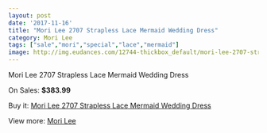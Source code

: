 ```yaml
---
layout: post
date: '2017-11-16'
title: "Mori Lee 2707 Strapless Lace Mermaid Wedding Dress"
category: Mori Lee
tags: ["sale","mori","special","lace","mermaid"]
image: http://img.eudances.com/12744-thickbox_default/mori-lee-2707-strapless-lace-mermaid-wedding-dress.jpg
---
```

Mori Lee 2707 Strapless Lace Mermaid Wedding Dress

On Sales: **$383.99**
<a href="https://www.eudances.com/en/mori-lee/3907-mori-lee-2707-strapless-lace-mermaid-wedding-dress.html"><amp-img layout="responsive" width="600" height="600" src="//img.eudances.com/12744-thickbox_default/mori-lee-2707-strapless-lace-mermaid-wedding-dress.jpg" alt="Mori Lee 2707 Strapless Lace Mermaid Wedding Dress 0" /></a>
<a href="https://www.eudances.com/en/mori-lee/3907-mori-lee-2707-strapless-lace-mermaid-wedding-dress.html"><amp-img layout="responsive" width="600" height="600" src="//img.eudances.com/12748-thickbox_default/mori-lee-2707-strapless-lace-mermaid-wedding-dress.jpg" alt="Mori Lee 2707 Strapless Lace Mermaid Wedding Dress 1" /></a>
<a href="https://www.eudances.com/en/mori-lee/3907-mori-lee-2707-strapless-lace-mermaid-wedding-dress.html"><amp-img layout="responsive" width="600" height="600" src="//img.eudances.com/12747-thickbox_default/mori-lee-2707-strapless-lace-mermaid-wedding-dress.jpg" alt="Mori Lee 2707 Strapless Lace Mermaid Wedding Dress 2" /></a>
<a href="https://www.eudances.com/en/mori-lee/3907-mori-lee-2707-strapless-lace-mermaid-wedding-dress.html"><amp-img layout="responsive" width="600" height="600" src="//img.eudances.com/12746-thickbox_default/mori-lee-2707-strapless-lace-mermaid-wedding-dress.jpg" alt="Mori Lee 2707 Strapless Lace Mermaid Wedding Dress 3" /></a>
<a href="https://www.eudances.com/en/mori-lee/3907-mori-lee-2707-strapless-lace-mermaid-wedding-dress.html"><amp-img layout="responsive" width="600" height="600" src="//img.eudances.com/12745-thickbox_default/mori-lee-2707-strapless-lace-mermaid-wedding-dress.jpg" alt="Mori Lee 2707 Strapless Lace Mermaid Wedding Dress 4" /></a>

Buy it: [Mori Lee 2707 Strapless Lace Mermaid Wedding Dress](https://www.eudances.com/en/mori-lee/3907-mori-lee-2707-strapless-lace-mermaid-wedding-dress.html "Mori Lee 2707 Strapless Lace Mermaid Wedding Dress")

View more: [Mori Lee](https://www.eudances.com/en/9-mori-lee "Mori Lee")